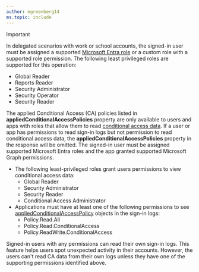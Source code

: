 ```yaml
---
author: egreenberg14
ms.topic: include
---
```


> [!IMPORTANT]
> In delegated scenarios with work or school accounts, the signed-in user must be assigned a supported [Microsoft Entra role](/entra/identity/role-based-access-control/permissions-reference?toc=%2Fgraph%2Ftoc.json) or a custom role with a supported role permission. The following least privileged roles are supported for this operation:
> - Global Reader
> - Reports Reader
> - Security Administrator
> - Security Operator
> - Security Reader
>
> The applied Conditional Access (CA) policies listed in **appliedConditionalAccessPolicies** property are only available to users and apps with roles that allow them to read [conditional access data](/graph/api/resources/appliedconditionalaccesspolicy). If a user or app has permissions to read sign-in logs but not permission to read conditional access data, the **appliedConditionalAccessPolicies** property in the response will be omitted. The signed-in user must be assigned supported Microsoft Entra roles and the app granted supported Microsoft Graph permissions.
> - The following least-privileged roles grant users permissions to view conditional access data:
>     - Global Reader
>     - Security Administrator
>     - Security Reader
>     - Conditional Access Administrator
> - Applications must have at least one of the following permissions to see [appliedConditionalAccessPolicy](/graph/api/resources/appliedconditionalaccesspolicy) objects in the sign-in logs: 
>     - Policy.Read.All
>     - Policy.Read.ConditionalAccess
>     - Policy.ReadWrite.ConditionalAccess
>
> Signed-in users with any permissions can read their own sign-in logs. This feature helps users spot unexpected activity in their accounts. However, the users can't read CA data from their own logs unless they have one of the supporting permissions identified above.